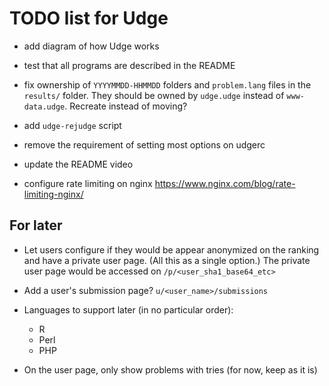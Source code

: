 TODO list for Udge
==================

* add diagram of how Udge works

* test that all programs are described in the README

* fix ownership of `YYYYMMDD-HHMMDD` folders and `problem.lang` files
  in the `results/` folder.
  They should be owned by `udge.udge` instead of `www-data.udge`.
  Recreate instead of moving?

* add `udge-rejudge` script

* remove the requirement of setting most options on udgerc

* update the README video

* configure rate limiting on nginx
  https://www.nginx.com/blog/rate-limiting-nginx/


For later
---------

* Let users configure if they would be appear anonymized on the ranking and
  have a private user page.  (All this as a single option.)
  The private user page would be accessed on `/p/<user_sha1_base64_etc>`

* Add a user's submission page?  `u/<user_name>/submissions`

* Languages to support later (in no particular order):

	- R
	- Perl
	- PHP

* On the user page, only show problems with tries (for now, keep as it is)
